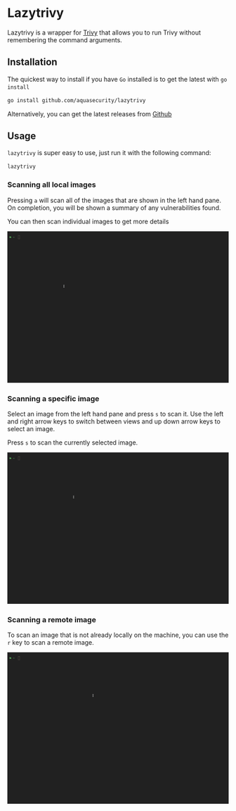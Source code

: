 # Lazytrivy

Lazytrivy is a wrapper for [Trivy](https://github.com/aquasecurity/trivy) that allows you to run Trivy without remembering the command arguments.

## Installation

The quickest way to install if you have `Go` installed is to get the latest with `go install`

```bash
go install github.com/aquasecurity/lazytrivy
```

Alternatively, you can get the latest releases from [Github](https://github.com/owenrumney/lazytrivy) 

## Usage

`lazytrivy` is super easy to use, just run it with the following command:

```bash
lazytrivy
```

### Scanning all local images

Pressing `a` will scan all of the images that are shown in the left hand pane. On completion, you will be shown a summary of any vulnerabilities found.

You can then scan individual images to get more details

![Scanning all images](./.github/images/scan_all_images.gif)

### Scanning a specific image

Select an image from the left hand pane and press `s` to scan it. Use the left and right arrow keys to switch between views and up down arrow keys to select an image.

Press `s` to scan the currently selected image.

![Scanning an image](./.github/images/scan_individual_images.gif)

### Scanning a remote image

To scan an image that is not already locally on the machine, you can use the `r` key to scan a remote image.

![Scanning a remote image](./.github/images/scan_remote_image.gif)
